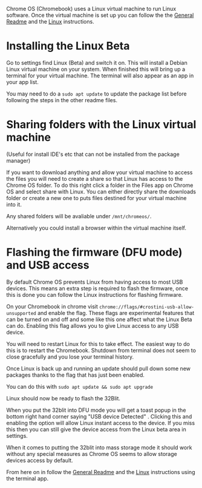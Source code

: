 Chrome OS (Chromebook) uses a Linux virtual machine to run Linux software. Once the virtual machine is set up you can follow the the [General Readme](../README.md) and the [Linux](Linux.md) instructions.

# Installing the Linux Beta

Go to settings find Linux (Beta) and switch it on. This will install a Debian Linux virtual machine on your system.
When finished this will bring up a terminal for your virtual machine. The terminal will also appear as an app in your app list.

You may need to do a `sudo apt update` to update the package list before following the steps in the other readme files.

# Sharing folders with the Linux virtual machine

(Useful for install IDE's etc that can not be installed from the package manager)

If you want to download anything and allow your virtual machine to access the files you will need to create a share so that 
Linux has access to the Chrome OS folder. To do this right click a folder in the Files app on Chrome OS and select share with Linux.
You can either directly share the downloads folder or create a new one to puts files destined for your virtual machine into it.

Any shared folders will be avaliable under `/mnt/chromeos/`.

Alternatively you could install a browser within the virtual machine itself.

# Flashing the firmware (DFU mode) and USB access 

By default Chrome OS prevents Linux from having access to most USB devices.
This means an extra step is required to flash the firmware, once this is done you can follow the Linux instructions for flashing firmware.

On your Chromebook in chrome visit `chrome://flags/#crostini-usb-allow-unsupported` and enable the flag. These flags are experimental features that can be turned on and off and some like this one affect what the Linux Beta can do. Enabling this flag allows you to give Linux access to any USB device.

You will need to restart Linux for this to take effect. The easiest way to do this is to restart the Chromebook. 
Shutdown from terminal does not seem to close gracefully and you lose your terminal history.

Once Linux is back up and running an update should pull down some new packages thanks to the flag that has just been enabled. 

You can do this with `sudo apt update && sudo apt upgrade`

Linux should now be ready to flash the 32Blit.

When you put the 32blit into DFU mode you will get a toast popup in the bottom right hand corner saying "USB device Detected" . Clicking this and enabling the option will allow Linux instant access to the device. If you miss this then you can still give the device access from the Linux beta area in settings.

When it comes to putting the 32blit into mass storage mode it should work without any special measures as Chrome OS seems to allow storage devices access by default.

From here on in follow the [General Readme](../README.md) and the [Linux](Linux.md) instructions using the terminal app.
